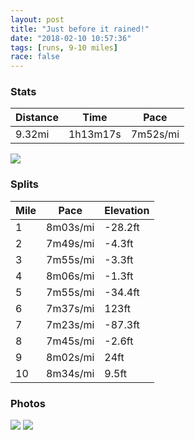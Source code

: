 ```yaml
---
layout: post
title: "Just before it rained!"
date: "2018-02-10 10:57:36"
tags: [runs, 9-10 miles]
race: false
---
```


### Stats

| Distance | Time | Pace |
|----------|------|------|
|9.32mi|1h13m17s|7m52s/mi|

<img src='https://maps.googleapis.com/maps/api/staticmap?maptype=roadmap&path=enc:yoswFhtrbMtBbC}Sjq@KvDwB|BkKj^|CjGpPhFpcAtBpp@jH`KlCi@~TdYhChCs@f@aEhADxD~@n@pGdUjD~B}CjHfGxH_Cc@aD`C_RdH_BdBoBCkCjDsBcCmSwE_I{@_IwGqGgCh@sCqEqBmOsG}NmEkg@hAwMmGeGIuI_AiBv@gD_@uk@kF{Hmq@ySq{@kIaL~KaG[MbGkPjf@Y~D~GdF[nDbDjEQ|C&key=AIzaSyC1MId7bFpkLXNAaYhBSTb8jLyiSqzbDtM&size=800x800&markers=color:yellow|label:S|40.73741,-73.99253&markers=color:green|label:F|40.733760000000025,-73.98596'>

### Splits

| Mile | Pace | Elevation |
|------|------|-----------|
|1|8m03s/mi|-28.2ft|
|2|7m49s/mi|-4.3ft|
|3|7m55s/mi|-3.3ft|
|4|8m06s/mi|-1.3ft|
|5|7m55s/mi|-34.4ft|
|6|7m37s/mi|123ft|
|7|7m23s/mi|-87.3ft|
|8|7m45s/mi|-2.6ft|
|9|8m02s/mi|24ft|
|10|8m34s/mi|9.5ft|

### Photos
<img src='https://dgtzuqphqg23d.cloudfront.net/PXSbRKq0e90zp4JskcZjq9Z_g6OqgOiXqoYtp6tKgaA-577x768.jpg'>

<img src='https://dgtzuqphqg23d.cloudfront.net/fo7nbHYjZAPAsyhnAWBU4bCVygF0SsRmQrmzJiQolYs-577x768.jpg'>
